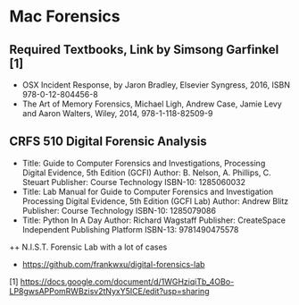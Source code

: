 # Mac Forensics

## Required Textbooks, Link by Simsong Garfinkel [1]
* OSX Incident Response, by Jaron Bradley, Elsevier Syngress, 2016, ISBN 978-0-12-804456-8
* The Art of Memory Forensics, Michael Ligh, Andrew Case, Jamie Levy and Aaron Walters, Wiley, 2014, 978-1-118-82509-9

## CRFS 510  Digital Forensic Analysis
* Title: Guide to Computer Forensics and Investigations,
 Processing Digital Evidence, 5th Edition (GCFI)
Author: B. Nelson, A. Phillips, C. Steuart
Publisher: Course Technology
ISBN-10: 1285060032
* Title: Lab Manual for Guide to Computer Forensics and Investigation
 Processing Digital Evidence, 5th Edition (GCFI Lab)
Author: Andrew Blitz
Publisher: Course Technology
ISBN-10: 1285079086
* Title: Python In A Day
Author: Richard Wagstaff
Publisher: CreateSpace Independent Publishing Platform
ISBN-13: 9781490475578

++ N.I.S.T. Forensic Lab with a lot of cases
* https://github.com/frankwxu/digital-forensics-lab


[1] https://docs.google.com/document/d/1WGHziqiTb_4OBo-LP8gwsAPPomRWBzisv2tNyxY5ICE/edit?usp=sharing
